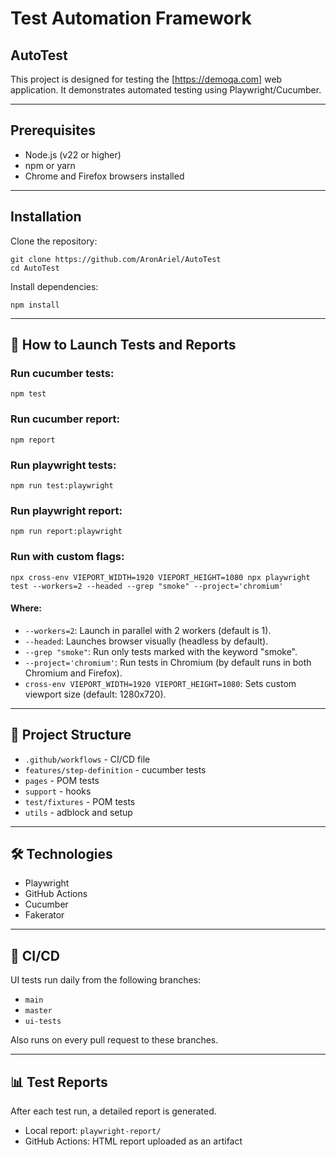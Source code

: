 
# Test Automation Framework
## AutoTest

This project is designed for testing the [https://demoqa.com] web application. It demonstrates automated testing using Playwright/Cucumber.

---

##  Prerequisites

- Node.js (v22 or higher)
- npm or yarn
- Chrome and Firefox browsers installed

---

##  Installation

Clone the repository:

```
git clone https://github.com/AronAriel/AutoTest
cd AutoTest
```

Install dependencies:

```
npm install
```

---

## 🧪 How to Launch Tests and Reports

### Run cucumber tests:

```
npm test
```

### Run cucumber report:

```
npm report
```


### Run playwright tests:

```
npm run test:playwright
```

### Run playwright report:

```
npm run report:playwright
```

### Run with custom flags:

```
npx cross-env VIEPORT_WIDTH=1920 VIEPORT_HEIGHT=1080 npx playwright test --workers=2 --headed --grep "smoke" --project='chromium'
```

#### Where:

- `--workers=2`: Launch in parallel with 2 workers (default is 1).
- `--headed`: Launches browser visually (headless by default).
- `--grep "smoke"`: Run only tests marked with the keyword "smoke".
- `--project='chromium'`: Run tests in Chromium (by default runs in both Chromium and Firefox).
- `cross-env VIEPORT_WIDTH=1920 VIEPORT_HEIGHT=1080`: Sets custom viewport size (default: 1280x720).

---

## 📁 Project Structure

- `.github/workflows` - CI/CD file
- `features/step-definition` - cucumber tests
- `pages` - POM tests
- `support` - hooks
- `test/fixtures` - POM tests 
- `utils` - adblock and setup


---

## 🛠 Technologies

- Playwright
- GitHub Actions
- Cucumber
- Fakerator

---

## 🔁 CI/CD

UI tests run daily from the following branches:
- `main`
- `master`
- `ui-tests`

Also runs on every pull request to these branches.

---

## 📊 Test Reports

After each test run, a detailed report is generated.

- Local report: `playwright-report/`
- GitHub Actions: HTML report uploaded as an artifact
